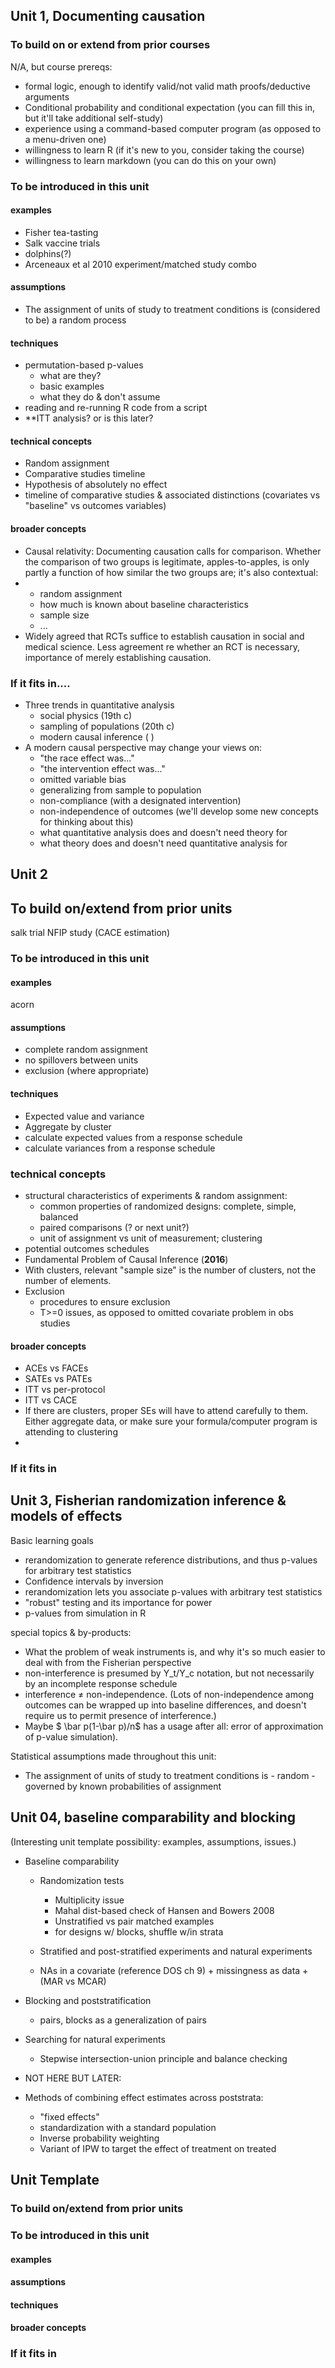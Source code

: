 ## Unit 1, Documenting causation

### To build on or extend from prior courses

N/A, but course prereqs:

- formal logic, enough to identify valid/not valid math proofs/deductive arguments 
-  Conditional probability and conditional expectation (you can fill this in, but it'll take additional self-study)
- experience using a command-based computer program (as opposed to a menu-driven one)
- willingness to learn R  (if it's new to you, consider taking the course)
- willingness to learn markdown (you can do this on your own)


### To be introduced in this unit
#### examples

- Fisher tea-tasting
- Salk vaccine trials
- dolphins(?)
- Arceneaux et al 2010 experiment/matched study combo

#### assumptions

- The assignment of units of study to treatment conditions is (considered to be) a random process

#### techniques 

- permutation-based p-values
     - what are they?
     - basic examples
     - what they do & don't assume
- reading and re-running R code from a script
- **ITT analysis? or is this later?

#### technical concepts

- Random assignment
- Comparative studies timeline
- Hypothesis of absolutely no effect
 - timeline of comparative studies & associated distinctions (covariates vs "baseline" vs outcomes variables)
 

#### broader concepts

- Causal relativity: Documenting causation calls for comparison.  Whether the comparison of two groups is legitimate, apples-to-apples, is only partly a function of how similar the two groups are; it's also contextual:
- 	- random assignment 
	- how much is known about baseline characteristics
	- sample size
	- ...
- Widely agreed that RCTs suffice to establish causation in social and medical science.  Less agreement re whether an RCT is necessary, importance of merely establishing causation.

### If it fits in....

- Three trends in quantitative analysis
    - social physics (19th c)
    - sampling of populations (20th c)
    - modern causal inference (   )
- A modern causal perspective may change your views on:
    - "the race effect was..."
    - "the intervention effect was..."
    - omitted variable bias
    - generalizing from sample to population
    - non-compliance (with a designated intervention)
    - non-independence of outcomes (we'll develop some new concepts for thinking about this)
    - what quantitative analysis does and doesn't need theory for
    - what theory does and doesn't need quantitative analysis for
    
## Unit 2
## To build on/extend from prior units

salk trial NFIP study (CACE estimation)

### To be introduced in this unit

#### examples
acorn

#### assumptions
- complete random assignment
- no spillovers between units
- exclusion (where appropriate)

#### techniques
- Expected value and variance
- Aggregate by cluster
- calculate expected values from a response schedule
- calculate variances from a response schedule

### technical concepts
- structural characteristics of experiments & random assignment: 
    - common properties of randomized designs: complete, simple, balanced
    - paired comparisons (? or next unit?)
    - unit of assignment vs unit of measurement; clustering
 -   potential outcomes schedules
- Fundamental Problem of Causal Inference (**2016**)
- With clusters, relevant "sample size" is the number of clusters, not the number of elements.
- Exclusion
    - procedures to ensure exclusion
    - T>=0 issues, as opposed to omitted covariate problem in obs studies

#### broader concepts
 - ACEs vs FACEs
 - SATEs vs PATEs
 - ITT vs per-protocol
 - ITT vs CACE
 -   If there are clusters, proper SEs will have to attend carefully to them. Either aggregate data, or make sure your formula/computer program is attending to clustering
 -  
### If it fits in




## Unit 3, Fisherian randomization inference & models of effects


Basic learning goals
- rerandomization to generate reference distributions, and thus p-values for arbitrary test statistics
- Confidence intervals by inversion
- rerandomization lets you associate p-values with arbitrary test statistics
- "robust" testing and its importance for power
-  p-values from simulation in R

special topics & by-products:
- What the problem of weak instruments is, and why it's so much easier to deal with from the Fisherian perspective
- non-interference is presumed by Y_t/Y_c notation, but not necessarily by an incomplete response schedule
- interference $\neq$ non-independence.  (Lots of non-independence among outcomes can be wrapped up into baseline differences, and doesn't require us to permit presence of interference.)
-  Maybe $ \bar p(1-\bar p)/n$ has a usage after all: error of approximation of p-value simulation).


Statistical assumptions made throughout this unit:

- The assignment of units of study to treatment conditions is
      - random
      - governed by known probabilities of assignment


## Unit 04, baseline comparability and blocking

(Interesting unit template possibility: examples, assumptions, issues.)


- Baseline comparability
  - Randomization tests
	  + Multiplicity issue
	  + Mahal dist-based check of Hansen and Bowers 2008
	  + Unstratified vs pair matched examples
	  + for designs w/ blocks, shuffle w/in strata
  - Stratified and post-stratified experiments and natural experiments
  
  - NAs in a covariate (reference DOS ch 9)
	    + missingness as data
	    + (MAR vs MCAR)
- Blocking and poststratification
	-  pairs, blocks as a generalization of pairs

- Searching for natural experiments
	- Stepwise intersection-union principle and balance checking

- NOT HERE BUT LATER:
- Methods of combining effect estimates across poststrata:
  - "fixed effects"
  - standardization with a standard population
  - Inverse probability weighting
  - Variant of IPW to target the effect of treatment on treated

## Unit Template

### To build on/extend from prior units

### To be introduced in this unit

#### examples
#### assumptions
#### techniques
#### broader concepts

### If it fits in
